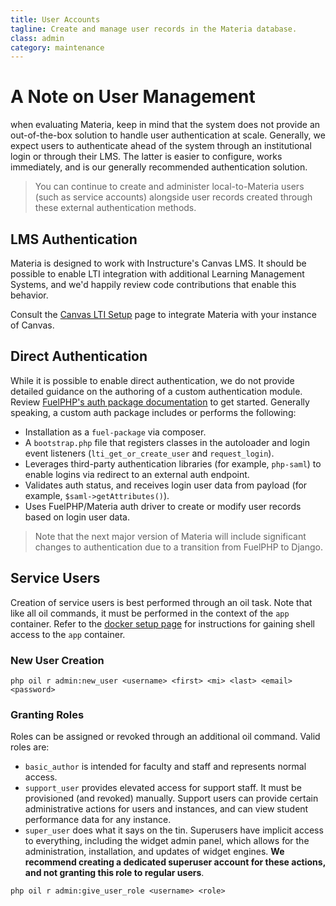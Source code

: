 ```yaml
---
title: User Accounts
tagline: Create and manage user records in the Materia database.
class: admin
category: maintenance
---
```


# A Note on User Management

when evaluating Materia, keep in mind that the system does not provide an out-of-the-box solution to handle user authentication at scale. Generally, we expect users to authenticate ahead of the system through an institutional login or through their LMS. The latter is easier to configure, works immediately, and is our generally recommended authentication solution.

> You can continue to create and administer local-to-Materia users (such as service accounts) alongside user records created through these external authentication methods.

## LMS Authentication

Materia is designed to work with Instructure's Canvas LMS. It should be possible to enable LTI integration with additional Learning Management Systems, and we'd happily review code contributions that enable this behavior.

Consult the [Canvas LTI Setup](canvas-lti-setup.html) page to integrate Materia with your instance of Canvas.

## Direct Authentication

While it is possible to enable direct authentication, we do not provide detailed guidance on the authoring of a custom authentication module. Review [FuelPHP's auth package documentation](https://fuelphp.com/docs/packages/auth/intro.html) to get started. Generally speaking, a custom auth package includes or performs the following:

* Installation as a `fuel-package` via composer.
* A `bootstrap.php` file that registers classes in the autoloader and login event listeners (`lti_get_or_create_user` and `request_login`).
* Leverages third-party authentication libraries (for example, `php-saml`) to enable logins via redirect to an external auth endpoint.
* Validates auth status, and receives login user data from payload (for example, `$saml->getAttributes()`).
* Uses FuelPHP/Materia auth driver to create or modify user records based on login user data.

> Note that the next major version of Materia will include significant changes to authentication due to a transition from FuelPHP to Django.

## Service Users

Creation of service users is best performed through an oil task. Note that like all oil commands, it must be performed in the context of the `app` container. Refer to the [docker setup page](setup-configure-docker.html) for instructions for gaining shell access to the `app` container.

### New User Creation

```shell
php oil r admin:new_user <username> <first> <mi> <last> <email> <password>
```

### Granting Roles

Roles can be assigned or revoked through an additional oil command. Valid roles are:

* `basic_author` is intended for faculty and staff and represents normal access.
* `support_user` provides elevated access for support staff. It must be provisioned (and revoked) manually. Support users can provide certain administrative actions for users and instances, and can view student performance data for any instance.
* `super_user` does what it says on the tin. Superusers have implicit access to everything, including the widget admin panel, which allows for the administration, installation, and updates of widget engines. **We recommend creating a dedicated superuser account for these actions, and not granting this role to regular users**.

```shell
php oil r admin:give_user_role <username> <role>
```
